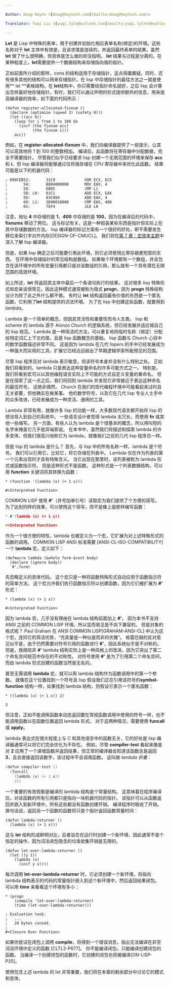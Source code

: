 ```yaml
---

Author: Doug Hoyte <[doug@hoytech.com](mailto:doug@hoytech.com)>

Translator: Yuqi Liu <[yuqi.lyle@outlook.com](mailto:yuqi.lyle%40outlook.com)>

---
```


**Let** 是 Lisp 中特殊的表单，用于创建并初始化相应表单名称(绑定)的环境。这些名称对于 **let** 主体中有效是，且该求值是连续的，并返回最终表单的结果。虽然 **let** 做了什么很明确，但具体是怎么做的却没指明。 **let** 结果与过程是分离的。在某种程度上，**let**​ 需要提供一个数据结构来存储指向值的指针。


正如前面所介绍的那样，cons 的结构适用于存储指针，这点毋庸置疑。同时，还有很多其他的结构可以用来存储指针。在 lisp 中存储指针的最佳方法之一就是使用** let **表格结构。在 **let**结构中，你只需要给指针命名就好，之后 lisp 会计算出怎样最好地存储指针。有时，我们可以通过声明的形式提供额外的信息，用来提高编译器的效率，如下面的代码所示：
```
(defun register-allocated-fixnum ()
  (declare (optimize (speed 3) (safety 0)))
  (let ((acc 0))
    (loop for i from 1 to 100 do
      (incf (the fixnum acc)
            (the fixnum i)))
    acc))
```
例如，在 **register-allocated-fixnum** 中，我们向编译器提供了一些提示，让其可以高效地将 1 到 100 的整数相加。 编译后，此函数将在寄存器中分配数据，完全不需要指针。 尽管我们似乎已经要求 lisp 创建一个无限范围的环境来保存 **acc** 和 **i**，但 lisp 编译器将能够通过仅将值存储在 CPU 寄存器中来优化此函数。 结果可能是以下的机器代码：
```
; 090CEB52:       31C9             XOR ECX, ECX
;       54:       B804000000       MOV EAX, 4
;       59:       EB05             JMP L1
;       5B: L0:   01C1             ADD ECX, EAX
;       5D:       83C004           ADD EAX, 4
;       60: L1:   3D90010000       CMP EAX, 400
;       65:       7EF4             JLE L0
```
注意，地址 **4** 中存储的是 **1**，**400** 中存储的是 **100**，因为在编译后的代码中，**fixnums** 移动了两位。 这与标记有关，这是一种假装某些东西是指针但实际上在其中存储数据的方法。 lisp 编译器的标记方案有一个很好的好处，即不需要发生移位来索引字对齐内存[DESIGN-OF-CMUCL]。 我们将在[第 7 章：宏效率主题](../Chapter07/index.rst)中深入了解 lisp 编译器。


但是，如果 lisp 确定之后可能要引用此环境，则它必须使用比寄存器更短暂的东西。 在环境中存储指针的常见结构是数组。 如果每个环境都有一个数组，并且包含在该环境中的所有变量引用都只是对该数组的引用，那么就有一个具有潜在无限范围的高效环境。


如上所述，**let** 将返回其主体中最后一个条语句执行的结果。 这对很多 lisp 特殊形式和宏来说很常见，因此这种模式通常被称为隐式 **progn**，因为 **progn** 特殊结构设计为除了此之外什么都不做。 有时让 **let** 结构返回最有价值的东西是一个匿名函数，它利用了**let** 结构提供的词法环境。 为了在 lisp 中创建这些函数，就要用到 _lambda_。


Lambda 是一个简单的概念，但因其灵活性和重要性而令人生畏。 lisp 和 scheme 的 lambda 源于 Alonzo Church 的逻辑系统，但已经发展并适应城自己的 lisp 规范。 Lambda 是一种简洁的方法，可以重复地将临时名称（绑定）分配给特定词汇上下文的值，且是 lisp 函数概念的基础。 lisp 函数与 Church 心目中的数学函数描述非常不同。 这是因为 lambda 在几代 lispers 的手中已经发展成为一种强大而实用的工具，扩展它已经远远超出了早期逻辑学家所能预见的范围。


尽管 lisp 程序员对 lambda 表示敬意，但该符号本身并没有什么特别之处。 正如我们将看到的，lambda 只是表达这种变量命名的许多可能方式之一。 特别是，我们将看到宏可以以其他编程语言实际上不可能的方式自定义变量的重命名。 但是在探索了这一点之后，我们将回到 lambda 并发现它非常接近于表达这种命名的最佳符号。 这绝非偶然。 Church 在我们的现代编程环境中可能看起来过时且无关紧要，但他确实在做某事。 他的数学符号，以及它在几代 lisp 专业人士手中的众多改进，已经发展成为一种灵活、通用的工具。


Lambda 非常有用，就像许多 lisp 的功能一样，大多数现代语言都开始将 lisp 的想法导入到自己的系统中。 一些语言设计者觉得 lambda 太冗长，而使用 **fn** 或其他一些缩写。 另一方面，有些人认为 lambda 是个很基本的概念，所以用叫短的名字来掩盖它几乎是异端邪说。 在本书中，虽然我们将描述和探索 lambda 的许多变体，但我们很高兴地称它为 lambda，就像我们之前的几代 lisp 程序员一样。


但是 lisp 的 lambda 是什么？ 首先，与 lisp 中的所有名称一样，lambda 是个符号。 我们可以引用它，比较它，将它存储在列表中。 Lambda 仅在作为列表的第一个元素出现时才具有特殊含义。 当它出现在那里时，该列表被称为 lambda 形式或函数指示符。 但是这种形式不是函数。 这种形式是一个列表数据结构，可以用 **function** 关键词将其转换为函数：
```
* (function '(lambda (x) (+ 1 x)))

#<Interpreted Function>
```
COMMON LISP 使用 **#'**（井号加单引号）读取宏为我们提供了个方便的简写。 为了达到同样的效果，可以使用这个简写，而不是像上面那样编写函数：
```c
* #'(lambda (x) (+ 1 x))

#<Interpreted Function>
```
作为一个很方便的特性，lambda 也被定义为一个宏，它扩展为对上述特殊形式的函数的调用。 COMMON LISP ANSI 标准需要 [ANSI-CL-ISO-COMPATIBILITY] 一个 **lambda** 宏，定义如下：
```
(defmacro lambda (&whole form &rest body)
  (declare (ignore body))
  `#',form)
```
先忽略定义的具体代码。 这个宏只是一种将函数特殊形式自动应用于函数指示符的简单方法。 这个宏允许我们执行函数指示符以创建函数，因为它们被扩展为 **#'** 形式：
```
* (lambda (x) (+ 1 x))

#<Interpreted Function>
```
因为 lambda 宏，几乎没有理由在 lambda 结构前面加上 **#'**。 因为本书不支持 ANSI 之前的 COMMON LISP 环境，所以显而易见是不向下兼容的。 但是对象的格式呢？ Paul Graham 在 ANSI COMMON LISP[GRAHAM-ANSI-CL] 中认为这个宏，连同它的简洁优势，“充其量是一种似是而非的优雅”。 格雷厄姆的反对意见似乎是，由于仍然需要对符号引用的函数进行 **#'**，因此系统似乎是不对称的。 但是，我相信非 **#'** lambda 结构实际上是一种风格上的改进，因为它突出了第二个命名空间规范中存在的不对称性。 对符号使用 **#'** 是为了引用第二个命名空间，而由 lambda 形式创建的函数当然是无名的。


甚至无需调用 **lambda** 宏，就可以用 lambda 结构作为函数调用中的第一个参数。 就像在这个位置找到一个符号且 lisp 假设我们正在引用该符号的**symbol-function** 结构一样，如果找到 lambda 结构，则假设它表示一个匿名函数：
```
* ((lambda (x) (+ 1 x)) 2)

3
```
但注意，正如不能调用函数来动态返回要在常规函数调用中使用的符号一样，也不能调用函数以在函数位置返回 lambda 形式。 对于这两种情况，需要使用 **funcall** 或 **apply**。


lambda 表达式在很大程度上与 C 和其他语言中的函数无关，它的好处是 lisp 编译器通常可以将它们完全优化为不存在。 例如，尽管 **compiler-test** 看起来像是对 **2** 应用了一个递增函数并返回结果，但正常的编译器会知道该函数总是返回 **3**，且会直接返回该数字，该过程中不会调用函数。 这叫做 _lambda 折叠_：
```c
(defun compiler-test ()
  (funcall
    (lambda (x) (+ 1 x))
    2))
```
一个重要的有效观察是编译的 lambda 结构是个常量结构。 这意味着在程序编译后，对该函数的所有引用都只是指向一块机器代码的指针。 该指针可以从函数返回并嵌入到新环境中，所有这些都没有函数创建开销。 编译程序时吸收了开销。 换句话说，返回另一个函数的函数将只是个指针返回函数常量时间：
```
(defun lambda-returner ()
  (lambda (x) (+ 1 x)))
```
这与 **let** 结构形成鲜明对比，后者旨在在运行时创建一个新环境，因此通常不是个恒定的操作，因为词法闭包隐含的垃圾收集开销是无限的。
```
(defun let-over-lambda-returner ()
  (let ((y 1))
    (lambda (x)
      (incf y x))))
```
每次调用 **let-over-lambda-returner** 时，它必须创建一个新环境，将指向 lambda 结构表示的代码的常量指针嵌入到这个新环境中，然后返回结果闭包。 可以用 **time** 来看看这个环境有多小：
```
* (progn
    (compile 'let-over-lambda-returner)
    (time (let-over-lambda-returner)))

; Evaluation took:
;   ...
;   24 bytes consed.
;
#<Closure Over Function>
```
如果你尝试在闭包上调用 **compile**，将得到一个错误消息，指出无法编译在非空词法环境中定义的函数 [CLTL2-P677]。 你不能编译闭包，只能编译创建闭包的函数。 当编译一个创建闭包的函数时，它创建的闭包也将被编译[ON-LISP-P25]。


使用包含上述 lambda 的 let 非常重要，我们将在本章的剩余部分中讨论它的模式和变体。
